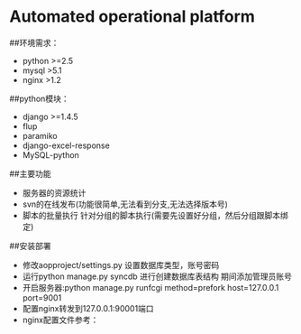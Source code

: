 Automated operational platform
====

##环境需求：
 * python >=2.5
 * mysql >5.1
 * nginx >1.2

##python模块：
 * django >=1.4.5
 * flup
 * paramiko
 * django-excel-response
 * MySQL-python

##主要功能
 * 服务器的资源统计
 * svn的在线发布(功能很简单,无法看到分支,无法选择版本号)
 * 脚本的批量执行 针对分组的脚本执行(需要先设置好分组，然后分组跟脚本绑定)

##安装部署
* 修改aopproject/settings.py 设置数据库类型，账号密码
* 运行python manage.py syncdb    进行创建数据库表结构  期间添加管理员账号
* 开启服务器:python manage.py runfcgi method=prefork host=127.0.0.1 port=9001
* 配置nginx转发到127.0.0.1:90001端口
* nginx配置文件参考：

